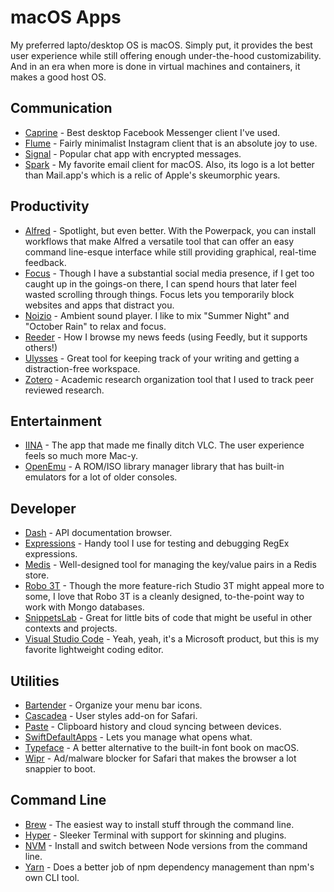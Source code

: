 # macOS Apps

My preferred lapto/desktop OS is macOS. Simply put, it provides the best user experience while still offering enough under-the-hood customizability. And in an era when more is done in virtual machines and containers, it makes a good host OS.

## Communication

* [Caprine](https://sindresorhus.com/caprine/) - Best desktop Facebook Messenger client I've used.
* [Flume](https://flumeapp.com) - Fairly minimalist Instagram client that is an absolute joy to use.
* [Signal](https://signal.org/download/) - Popular chat app with encrypted messages.
* [Spark](https://sparkmailapp.com) - My favorite email client for macOS. Also, its logo is a lot better than Mail.app's which is a relic of Apple's skeumorphic years.

## Productivity

* [Alfred](https://www.alfredapp.com) - Spotlight, but even better. With the Powerpack, you can install workflows that make Alfred a versatile tool that can offer an easy command line-esque interface while still providing graphical, real-time feedback.
* [Focus](https://heyfocus.com) - Though I have a substantial social media presence, if I get too caught up in the goings-on there, I can spend hours that later feel wasted scrolling through things. Focus lets you temporarily block websites and apps that distract you.
* [Noizio](http://noiz.io) - Ambient sound player. I like to mix "Summer Night" and "October Rain" to relax and focus.
* [Reeder](http://reederapp.com/mac/) - How I browse my news feeds (using Feedly, but it supports others!)
* [Ulysses](https://ulysses.app) - Great tool for keeping track of your writing and getting a distraction-free workspace.
* [Zotero](https://www.zotero.org) - Academic research organization tool that I used to track peer reviewed research.

## Entertainment

* [IINA](https://lhc70000.github.io/iina/) - The app that made me finally ditch VLC. The user experience feels so much more Mac-y.
* [OpenEmu](https://openemu.org) - A ROM/ISO library manager library that has built-in emulators for a lot of older consoles.

## Developer

* [Dash](https://kapeli.com/dash) - API documentation browser.
* [Expressions](https://www.apptorium.com/expressions) - Handy tool I use for testing and debugging RegEx expressions.
* [Medis](http://getmedis.com) - Well-designed tool for managing the key/value pairs in a Redis store.
* [Robo 3T](https://robomongo.org) - Though the more feature-rich Studio 3T might appeal more to some, I love that Robo 3T is a cleanly designed, to-the-point way to work with Mongo databases.
* [SnippetsLab](https://snippetslab.org) - Great for little bits of code that might be useful in other contexts and projects.
* [Visual Studio Code](https://code.visualstudio.com) - Yeah, yeah, it's a Microsoft product, but this is my favorite lightweight coding editor.

## Utilities

* [Bartender](https://www.macbartender.com) - Organize your menu bar icons.
* [Cascadea](https://cascadea.app) - User styles add-on for Safari.
* [Paste](https://pasteapp.me) - Clipboard history and cloud syncing between devices.
* [SwiftDefaultApps](https://github.com/Lord-Kamina/SwiftDefaultApps/releases) - Lets you manage what opens what.
* [Typeface](https://typefaceapp.com) - A better alternative to the built-in font book on macOS.
* [Wipr](https://itunes.apple.com/us/app/wipr/id1320666476?mt=12) - Ad/malware blocker for Safari that makes the browser a lot snappier to boot.

## Command Line

* [Brew](https://brew.sh) - The easiest way to install stuff through the command line.
* [Hyper](https://hyper.is) - Sleeker Terminal with support for skinning and plugins.
* [NVM](https://github.com/creationix/nvm) - Install and switch between Node versions from the command line.
* [Yarn](https://yarnpkg.com/en/) - Does a better job of npm dependency management than npm's own CLI tool.